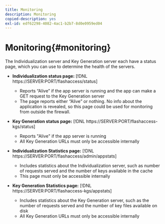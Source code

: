 ```yaml
---
title: Monitoring
description: Monitoring
copied-description: yes
exl-id: edf62298-4082-4ac1-b2b7-8d0e0959ed04
---
```

# Monitoring{#monitoring}

The Individualization server and Key Generation server each have a status page, which you can use to determine the health of the servers.

* **Individualization status page:** [!DNL https://SERVER:PORT/flashaccess/status]

    * Reports “Alive” if the app server is running and the app can make a GET request to the Key Generation server 
    * The page reports either “Alive” or nothing. No info about the application is revealed, so this page could be used for monitoring from outside the firewall.

* **Key Generation status page:** [!DNL https://SERVER:PORT/flashaccess-kgs/status]

    * Reports "Alive" if the app server is running 
    * All Key Generation URLs must only be accessible internally

* **Individualization Statistics page:** [!DNL https://SERVER:PORT/flashaccess/admin/appstats]

    * Includes statistics about the Individualization server, such as number of requests served and the number of keys available in the cache 
    * This page must only be accessible internally

* **Key Generation Statistics page:** [!DNL https://SERVER:PORT/flashaccess-kgs/appstats]

    * Includes statistics about the Key Generation server, such as the number of requests served and the number of key files available on disk 
    * All Key Generation URLs must only be accessible internally

